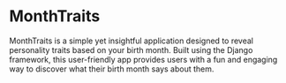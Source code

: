 # MonthTraits
MonthTraits is a simple yet insightful application designed to reveal personality traits based on your birth month. Built using the Django framework, this user-friendly app provides users with a fun and engaging way to discover what their birth month says about them.
